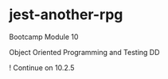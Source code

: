 # jest-another-rpg

Bootcamp Module 10

Object Oriented Programming and Testing DD

! Continue on 10.2.5
